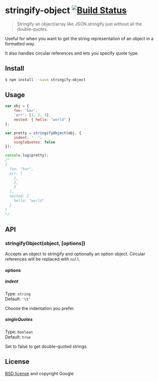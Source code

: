 # stringify-object [![Build Status](https://secure.travis-ci.org/yeoman/stringify-object.svg?branch=master)](http://travis-ci.org/yeoman/stringify-object)

> Stringify an object/array like JSON.stringify just without all the double-quotes.

Useful for when you want to get the string representation of an object in a formatted way.

It also handles circular references and lets you specify quote type.


## Install

```sh
$ npm install --save stringify-object
```


## Usage

```js
var obj = {
    foo: 'bar',
    'arr': [1, 2, 3],
    nested: { hello: "world" }
};

var pretty = stringifyObject(obj, {
    indent: '  ',
    singleQuotes: false
});

console.log(pretty);
/*
{
  foo: "bar",
  arr: [
    1,
    2,
    3
  ],
  nested: {
    hello: "world"
  }
}
*/
```


## API

### stringifyObject(object, [options])

Accepts an object to stringify and optionally an option object. Circular references will be replaced with `null`.

#### options

##### indent

Type: `string`  
Default: `'\t'`

Choose the indentation you prefer.

##### singleQuotes

Type: `boolean`  
Default: `true`

Set to false to get double-quoted strings.


## License

[BSD license](http://opensource.org/licenses/bsd-license.php) and copyright Google

